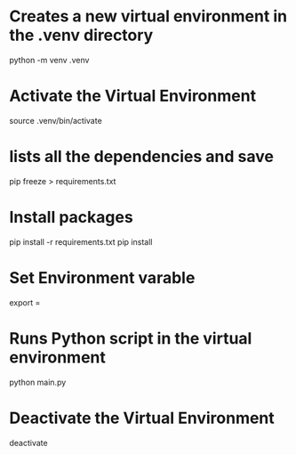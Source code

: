 # Creates a new virtual environment in the .venv directory
python -m venv .venv

# Activate the Virtual Environment
source .venv/bin/activate

# lists all the dependencies and save
pip freeze > requirements.txt

# Install packages 
pip install -r requirements.txt
pip install <dependencies>

# Set Environment varable
export <EnvVariable>=<EnvValue>

# Runs Python script in the virtual environment
python main.py

# Deactivate the Virtual Environment
deactivate
